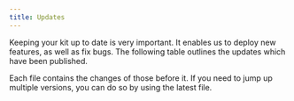 ```yaml
---
title: Updates
---
```


Keeping your kit up to date is very important. It enables us to deploy new features, as well as fix bugs. The following table outlines the updates which have been published.

Each file contains the changes of those before it. If you need to jump up multiple versions, you can do so by using the latest file.
